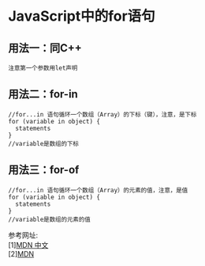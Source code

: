 # JavaScript中的for语句  

## 用法一：同C++

```PlainText
注意第一个参数用let声明
```

## 用法二：for-in

```JS
//for...in 语句循环一个数组（Array）的下标（键），注意，是下标
for (variable in object) {
  statements
}
//variable是数组的下标
```

## 用法三：for-of

```JS
//for...in 语句循环一个数组（Array）的元素的值，注意，是值
for (variable in object) {
  statements
}
//variable是数组的元素的值
```  

参考网址:  
[1][MDN 中文](https://developer.mozilla.org/zh-CN/docs/Web/JavaScript/Guide/Loops_and_iteration#for...in_%E8%AF%AD%E5%8F%A5)  
[2][MDN](https://developer.mozilla.org/zh-CN/docs/Web/JavaScript/Guide/Loops_and_iteration#for...in_%E8%AF%AD%E5%8F%A5)  

